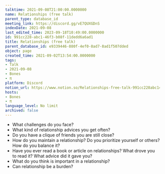 ```yaml
---
talktime: 2021-09-08T21:00:00.0000000
name: Relationships (free talk)
parent_type: database_id
meeting_link: https://discord.gg/vE7QUXGDnS
indexDate: 2021-09-08
last_edited_time: 2023-09-18T10:49:00.0000000
id: 991cc228-abc1-46f3-b08f-11dedd6a6ad1
title: Relationships (free talk)
parent_database_id: e9339446-880f-4ef0-8ad7-8ad1f507dded
object: page
created_time: 2021-09-02T13:54:00.0000000
tags:
- Talk
- 2021-09-08
- Bones
- π
platform: Discord
notion_url: https://www.notion.so/Relationships-free-talk-991cc228abc146f3b08f11dedd6a6ad1
hosts:
- Bones
- π
language_level: No limit
archived: false
---
```



   - What challenges do you face?
   - What kind of relationship advices you get often?
   - Do you have a clique of friends you are still close?
   - How do you maintain a relationship? Do you prioritize yourself or others? How do you balance it?
   - Have you ever read a book or article on relationships? What drove you to read it? What advice did it gave you?
   - What do you think is important in a relationship?
   - Can relationship be a burden?










